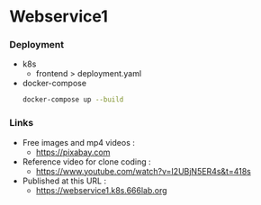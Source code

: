 # Webservice1

### Deployment
- k8s
    - frontend > deployment.yaml
- docker-compose
    ```bash
    docker-compose up --build
    ```

### Links
- Free images and mp4 videos : 
    - https://pixabay.com 
- Reference video for clone coding : 
    - https://www.youtube.com/watch?v=I2UBjN5ER4s&t=418s 
- Published at this URL : 
    - https://webservice1.k8s.666lab.org
